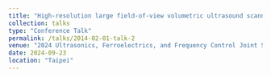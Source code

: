 ```yaml
---
title: "High-resolution large field-of-view volumetric ultrasound scanner for breast imaging"
collection: talks
type: "Conference Talk"
permalink: /talks/2014-02-01-talk-2
venue: "2024 Ultrasonics, Ferroelectrics, and Frequency Control Joint Symposium"
date: 2024-09-23
location: "Taipei"
---
```

